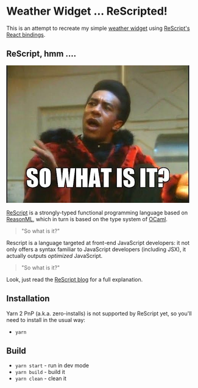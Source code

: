 # Weather Widget ... ReScripted!

This is an attempt to recreate my simple
[weather widget](https://github.com/chriswilty/weather-widget)
using
[ReScript's React bindings](https://rescript-lang.org/docs/react/latest/introduction).

## ReScript, hmm ....

!["Red Dwarf Cat: So what is it?"](src/assets/images/so-what-is-it.jpg)

[ReScript](https://rescript-lang.org)
is a strongly-typed functional programming language based on
[ReasonML](https://reasonml.github.io/docs/en/what-and-why),
which in turn is based on the type system of
[OCaml](https://ocaml.org/manual/coreexamples.html).

> "So what is it?"

Rescript is a language targeted at front-end JavaScript developers: it not only
offers a syntax familiar to JavaScript developers (including JSX), it actually
outputs _optimized_ JavaScript.

> "So what is it?"

Look, just read the
[ReScript blog](https://rescript-lang.org/blog/bucklescript-is-rebranding)
for a full explanation.

## Installation

Yarn 2 PnP (a.k.a. zero-installs) is not supported by ReScript yet, so you'll need to install in the usual way:

- `yarn`

## Build

- `yarn start` - run in dev mode
- `yarn build` - build it
- `yarn clean` - clean it
